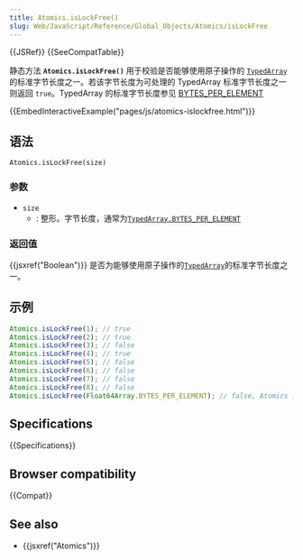 ```yaml
---
title: Atomics.isLockFree()
slug: Web/JavaScript/Reference/Global_Objects/Atomics/isLockFree
---
```


{{JSRef}} {{SeeCompatTable}}

静态方法 **`Atomics.isLockFree()`** 用于校验是否能够使用原子操作的 [`TypedArray`](/zh-CN/docs/Web/JavaScript/Reference/Global_Objects/TypedArray/BYTES_PER_ELEMENT) 的标准字节长度之一。若该字节长度为可处理的 TypedArray 标准字节长度之一则返回 `true`。TypedArray 的标准字节长度参见 [BYTES_PER_ELEMENT](/zh-CN/docs/Web/JavaScript/Reference/Global_Objects/TypedArray/BYTES_PER_ELEMENT)

{{EmbedInteractiveExample("pages/js/atomics-islockfree.html")}}

## 语法

```plain
Atomics.isLockFree(size)
```

### 参数

- `size`
  - : 整形。字节长度，通常为[`TypedArray.BYTES_PER_ELEMENT`](/zh-CN/docs/Web/JavaScript/Reference/Global_Objects/TypedArray/BYTES_PER_ELEMENT)

### 返回值

{{jsxref("Boolean")}} 是否为能够使用原子操作的[`TypedArray`](/zh-CN/docs/Web/JavaScript/Reference/Global_Objects/TypedArray/BYTES_PER_ELEMENT)的标准字节长度之一。

## 示例

```js
Atomics.isLockFree(1); // true
Atomics.isLockFree(2); // true
Atomics.isLockFree(3); // false
Atomics.isLockFree(4); // true
Atomics.isLockFree(5); // false
Atomics.isLockFree(6); // false
Atomics.isLockFree(7); // false
Atomics.isLockFree(8); // false
Atomics.isLockFree(Float64Array.BYTES_PER_ELEMENT); // false, Atomics 方法无法处理 Float64Array
```

## Specifications

{{Specifications}}

## Browser compatibility

{{Compat}}

## See also

- {{jsxref("Atomics")}}
